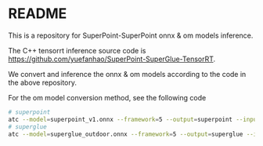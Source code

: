 # README

This is a repository for SuperPoint-SuperPoint onnx & om models inference.

The C++ tensorrt inference source code is https://github.com/yuefanhao/SuperPoint-SuperGlue-TensorRT.

We convert and inference the onnx & om models according to the code in the above repository.

For the om model conversion method, see the following code

```bash
# superpoint
atc --model=superpoint_v1.onnx --framework=5 --output=superpoint --input_shape="input:1,1,480,320"  --soc_version=Ascend310
# superglue
atc --model=superglue_outdoor.onnx --framework=5 --output=superglue --input_shape="keypoints_0:1,512,2;scores_0:1,512;descriptors_0:1,256,512;keypoints_1:1,512,2;scores_1:1,512;descriptors_1:1,256,512"  --soc_version=Ascend310
```


